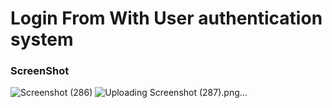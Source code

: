 # Login From With User authentication system

### ScreenShot


![Screenshot (286)](https://user-images.githubusercontent.com/97075043/233764118-3a913c15-6d06-41bd-9f22-c0c3c46988fa.png)
![Uploading Screenshot (287).png…]()
